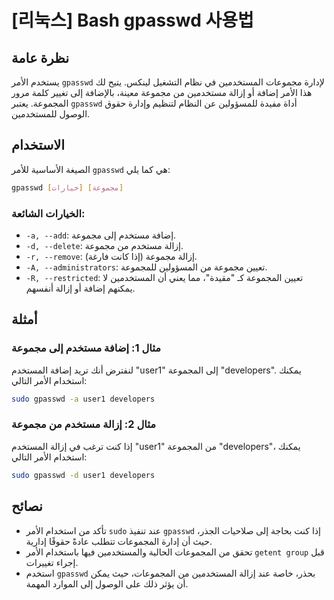 # [리눅스] Bash gpasswd 사용법

## نظرة عامة
يستخدم الأمر `gpasswd` لإدارة مجموعات المستخدمين في نظام التشغيل لينكس. يتيح لك هذا الأمر إضافة أو إزالة مستخدمين من مجموعة معينة، بالإضافة إلى تغيير كلمة مرور المجموعة. يعتبر `gpasswd` أداة مفيدة للمسؤولين عن النظام لتنظيم وإدارة حقوق الوصول للمستخدمين.

## الاستخدام
الصيغة الأساسية للأمر `gpasswd` هي كما يلي:

```bash
gpasswd [خيارات] [مجموعة]
```

### الخيارات الشائعة:
- `-a, --add`: إضافة مستخدم إلى مجموعة.
- `-d, --delete`: إزالة مستخدم من مجموعة.
- `-r, --remove`: إزالة مجموعة (إذا كانت فارغة).
- `-A, --administrators`: تعيين مجموعة من المسؤولين للمجموعة.
- `-R, --restricted`: تعيين المجموعة كـ "مقيدة"، مما يعني أن المستخدمين لا يمكنهم إضافة أو إزالة أنفسهم.

## أمثلة
### مثال 1: إضافة مستخدم إلى مجموعة
لنفترض أنك تريد إضافة المستخدم "user1" إلى المجموعة "developers". يمكنك استخدام الأمر التالي:

```bash
sudo gpasswd -a user1 developers
```

### مثال 2: إزالة مستخدم من مجموعة
إذا كنت ترغب في إزالة المستخدم "user1" من المجموعة "developers"، يمكنك استخدام الأمر التالي:

```bash
sudo gpasswd -d user1 developers
```

## نصائح
- تأكد من استخدام الأمر `sudo` عند تنفيذ `gpasswd` إذا كنت بحاجة إلى صلاحيات الجذر، حيث أن إدارة المجموعات تتطلب عادةً حقوقًا إدارية.
- تحقق من المجموعات الحالية والمستخدمين فيها باستخدام الأمر `getent group` قبل إجراء تغييرات.
- استخدم `gpasswd` بحذر، خاصة عند إزالة المستخدمين من المجموعات، حيث يمكن أن يؤثر ذلك على الوصول إلى الموارد المهمة.